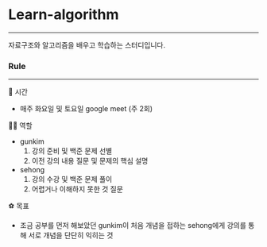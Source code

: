 # Learn-algorithm
---
자료구조와 알고리즘을 배우고 학습하는 스터디입니다.

### Rule
---
📆 시간

- 매주 화요일 및 토요일 google meet (주 2회)

🤼‍♂️ 역할

- gunkim
  1. 강의 준비 및 백준 문제 선별
    2. 이전 강의 내용 질문 및 문제의 핵심 설명
- sehong
  1. 강의 수강 및 백준 문제 풀이
    2. 어렵거나 이해하지 못한 것 질문
    
⚽️ 목표

- 조금 공부를 먼저 해보았던 gunkim이 처음 개념을 접하는 sehong에게 강의를 통해 서로 개념을 단단히 익히는 것
